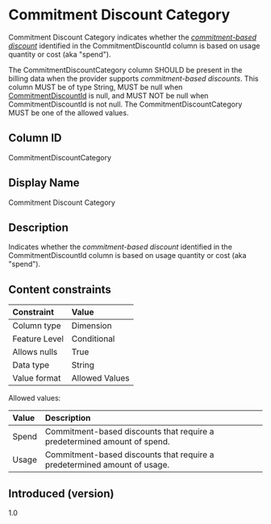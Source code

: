 # Commitment Discount Category

Commitment Discount Category indicates whether the [*commitment-based discount*](#glossary:commitment-based-discount) identified in the CommitmentDiscountId column is based on usage quantity or cost (aka "spend").

The CommitmentDiscountCategory column SHOULD be present in the billing data when the provider supports *commitment-based discounts*. This column MUST be of type String, MUST be null when [CommitmentDiscountId](#commitmentdiscountid) is null, and MUST NOT be null when CommitmentDiscountId is not null. The CommitmentDiscountCategory MUST be one of the allowed values.

## Column ID

CommitmentDiscountCategory

## Display Name

Commitment Discount Category

## Description

Indicates whether the *commitment-based discount* identified in the CommitmentDiscountId column is based on usage quantity or cost (aka "spend").

## Content constraints

|    Constraint   |      Value       |
|:----------------|:-----------------|
| Column type     | Dimension        |
| Feature Level   | Conditional      |
| Allows nulls    | True             |
| Data type       | String           |
| Value format    | Allowed Values   |

Allowed values:

| Value   | Description                                                              |
|:--------|:-------------------------------------------------------------------------|
| Spend   | Commitment-based discounts that require a predetermined amount of spend. |
| Usage   | Commitment-based discounts that require a predetermined amount of usage. |

## Introduced (version)

1.0
